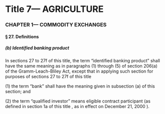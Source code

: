 
# Title 7— AGRICULTURE
### CHAPTER 1— COMMODITY EXCHANGES
#### § 27. Definitions
##### (b) Identified banking product

In sections 27 to 27f of this title, the term “identified banking product” shall have the same meaning as in paragraphs (1) through (5) of section 206(a) of the Gramm-Leach-Bliley Act, except that in applying such section for purposes of sections 27 to 27f of this title

(1) the term “bank” shall have the meaning given in subsection (a) of this section; and

(2) the term “qualified investor” means eligible contract participant (as defined in section 1a of this title , as in effect on December 21, 2000 ).
